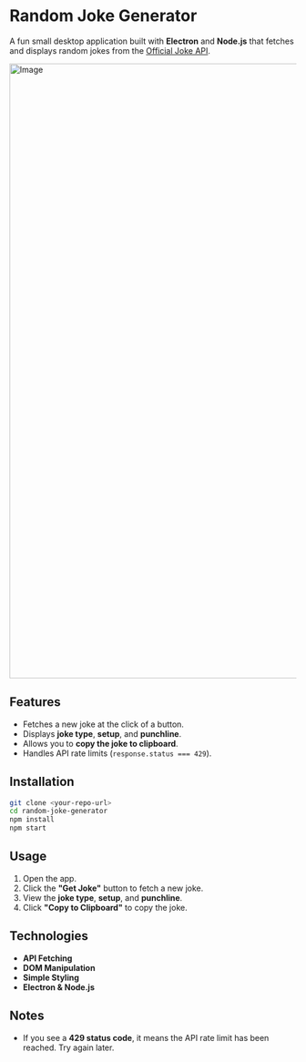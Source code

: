 # Random Joke Generator
A fun small desktop application built with **Electron** and **Node.js** that fetches and displays random jokes from the [Official Joke API](https://publicapi.dev/official-joke-api).

<img width="1920" height="1080" alt="Image" src="https://github.com/user-attachments/assets/9c5445b3-847e-4c31-ac0f-11d7d581a423" />

## Features
- Fetches a new joke at the click of a button.
- Displays **joke type**, **setup**, and **punchline**.
- Allows you to **copy the joke to clipboard**.
- Handles API rate limits (`response.status === 429`).

## Installation
```bash
git clone <your-repo-url>
cd random-joke-generator
npm install
npm start
```

## Usage
1. Open the app.
2. Click the **"Get Joke"** button to fetch a new joke.
3. View the **joke type**, **setup**, and **punchline**.
4. Click **"Copy to Clipboard"** to copy the joke.

## Technologies
- **API Fetching** 
- **DOM Manipulation**
- **Simple Styling** 
- **Electron & Node.js**
  
## Notes
- If you see a **429 status code**, it means the API rate limit has been reached. Try again later.
